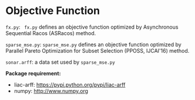 # Objective Function

`fx.py`: ` fx.py` defines an objective function optimized by Asynchronous Sequential Racos (ASRacos) method.

`sparse_mse.py`:  `sparse_mse.py` defines an objective function optimized by Parallel Pareto Optimization for Subset Selection (PPOSS, IJCAI'16) method.

`sonar.arff`: a data set used by `sparse_mse.py`

 __Package requirement:__

* liac-arff: https://pypi.python.org/pypi/liac-arff
* numpy: http://www.numpy.org